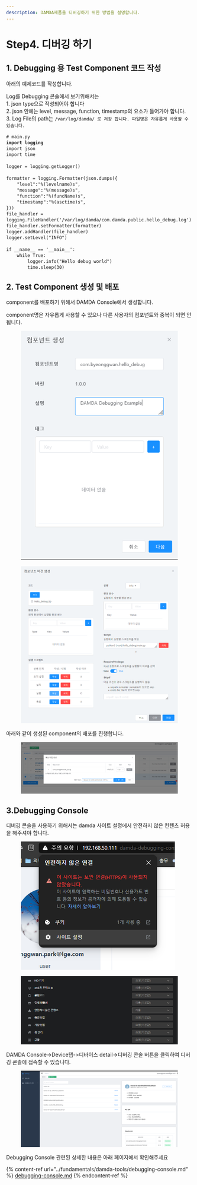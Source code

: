 ```yaml
---
description: DAMDA제품을 디버깅하기 위한 방법을 설명합니다.
---
```


# Step4. 디버깅 하기

## 1. Debugging 용 Test Component 코드 작성

아래의 예제코드를 작성합니다.

Log를 Debugging 콘솔에서 보기위해서는\
&#x20;   1\.  json type으로 작성되어야 합니다\
&#x20;   2\. json 안에는 level, message, function, timestamp의 요소가 들어가야 합니다.\
&#x20;   3\. Log File의 path는 `/var/log/damda/ 로 저장 합니다. 파일명은 자유롭게 사용할 수 있습니다.`

<pre class="language-python"><code class="lang-python"># main.py
<strong>import logging
</strong>import json
import time

logger = logging.getLogger()

formatter = logging.Formatter(json.dumps({
    "level":"%(levelname)s",
    "message":"%(message)s",
    "function":"%(funcName)s",
    "timestamp":"%(asctime)s",
}))
file_handler = logging.FileHandler('/var/log/damda/com.damda.public.hello_debug.log')
file_handler.setFormatter(formatter)
logger.addHandler(file_handler)
logger.setLevel("INFO")

if __name__ == '__main__':
    while True:
        logger.info("Hello debug world")
        time.sleep(30)</code></pre>

## 2. Test Component 생성 및 배포

component를 배포하기 위해서 DAMDA Console에서 생성합니다.

component명은 자유롭게 사용할 수 있으나 다른 사용자의 컴포넌트와 중복이 되면 안됩니다.

<figure><img src="../.gitbook/assets/image (16) (2).png" alt=""><figcaption></figcaption></figure>

<figure><img src="../.gitbook/assets/image (8) (4).png" alt=""><figcaption></figcaption></figure>

아래와 같이 생성된 component의 배포를 진행합니다.

<figure><img src="../.gitbook/assets/image (10) (1) (1).png" alt=""><figcaption></figcaption></figure>

## 3.Debugging Console

디버깅 콘솔을 사용하기 위해서는 damda 사이트 설정에서 안전하지 않은 컨텐츠 허용을 해주셔야 합니다.

<figure><img src="../.gitbook/assets/image (10).png" alt=""><figcaption></figcaption></figure>

<figure><img src="../.gitbook/assets/image (1) (8).png" alt=""><figcaption></figcaption></figure>

DAMDA Console->Device탭->디바이스 detail->디버깅 콘솔 버튼을 클릭하여 디버깅 콘솔에 접속할 수 있습니다.

<figure><img src="../.gitbook/assets/image (3) (2).png" alt=""><figcaption></figcaption></figure>

Debugging Console 관련된 상세한 내용은 아래 페이지에서 확인해주세요

{% content-ref url="../fundamentals/damda-tools/debugging-console.md" %}
[debugging-console.md](../fundamentals/damda-tools/debugging-console.md)
{% endcontent-ref %}
